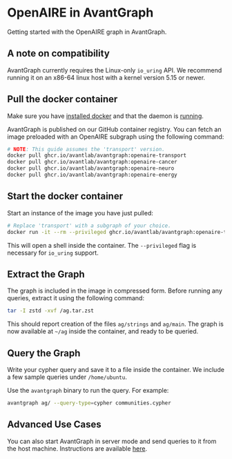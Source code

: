 # OpenAIRE in AvantGraph
Getting started with the OpenAIRE graph in AvantGraph.

## A note on compatibility
AvantGraph currently requires the Linux-only `io_uring` API.
We recommend running it on an x86-64 linux host with a kernel version 5.15 or newer.

## Pull the docker container
Make sure you have [installed docker](https://docs.docker.com/engine/install/)
and that the daemon is [running](https://docs.docker.com/config/daemon/start/).

AvantGraph is published on our GitHub container registry.
You can fetch an image preloaded with an OpenAIRE subgraph using the following 
command:

```bash
# NOTE: This guide assumes the 'transport' version.
docker pull ghcr.io/avantlab/avantgraph:openaire-transport
docker pull ghcr.io/avantlab/avantgraph:openaire-cancer
docker pull ghcr.io/avantlab/avantgraph:openaire-neuro
docker pull ghcr.io/avantlab/avantgraph:openaire-energy
```

## Start the docker container
Start an instance of the image you have just pulled:

```bash
# Replace 'transport' with a subgraph of your choice.
docker run -it --rm --privileged ghcr.io/avantlab/avantgraph:openaire-transport
```

This will open a shell inside the container.
The `--privileged` flag is necessary for `io_uring` support.

## Extract the Graph
The graph is included in the image in compressed form.
Before running any queries, extract it using the following command:

```bash
tar -I zstd -xvf /ag.tar.zst
```

This should report creation of the files `ag/strings` and `ag/main`.
The graph is now available at `~/ag` inside the container, and ready to be queried.

## Query the Graph
Write your cypher query and save it to a file inside the container.
We include a few sample queries under `/home/ubuntu`.

Use the `avantgraph` binary to run the query.
For example:

```bash
avantgraph ag/ --query-type=cypher communities.cypher
```

## Advanced Use Cases
You can also start AvantGraph in server mode and send queries to it from the
host machine.
Instructions are available
[here](https://github.com/avantlab/avantgraph#start-avantgraph-in-server-mode).